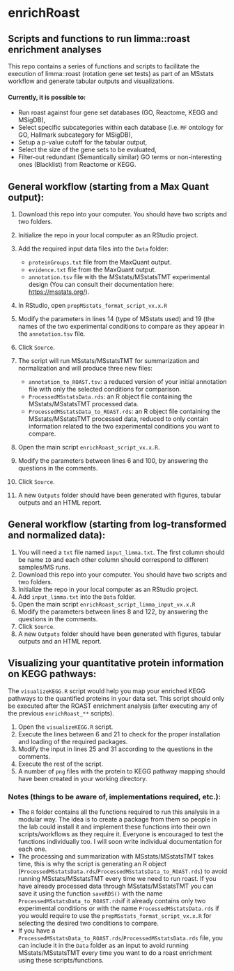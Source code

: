 # enrichRoast
## Scripts and functions to run limma::roast enrichment analyses  

This repo contains a series of functions and scripts to facilitate the execution of limma::roast (rotation gene set tests) as part of an MSstats workflow and generate tabular outputs and visualizations. 

#### Currently, it is possible to: 

* Run roast against four gene set databases (GO, Reactome, KEGG and MSigDB),
* Select specific subcategories within each database (i.e. `MF` ontology for GO, Hallmark subcategory for MSigDB),
* Setup a p-value cutoff for the tabular output,
* Select the size of the gene sets to be evaluated,
* Filter-out redundant (Semantically similar) GO terms or non-interesting ones (Blacklist) from Reactome or KEGG.

## General workflow (starting from a Max Quant output): 

1. Download this repo into your computer. You should have two scripts and two folders.
2. Initialize the repo in your local computer as an RStudio project.
3. Add the required input data files into the `Data` folder:  
    + `proteinGroups.txt` file from the MaxQuant output.  
    + `evidence.txt` file from the MaxQuant output.
    + `annotation.tsv` file with the MSstats/MSstatsTMT experimental design (You can consult their documentation here: https://msstats.org/). 
    
4. In RStudio, open `prepMSstats_format_script_vx.x.R`
5. Modify the parameters in lines 14 (type of MSstats used) and 19 (the names of the two experimental conditions to compare as they appear in the `annotation.tsv` file.  
6. Click `Source`.
7. The script will run MSstats/MSstatsTMT for summarization and normalization and will produce three new files:
    + `annotation_to_ROAST.tsv`: a reduced version of your initial annotation file with only the selected conditions for comparison.  
    + `ProcessedMSstatsData.rds`: an R object file containing the MSstats/MSstatsTMT processed data. 
    + `ProcessedMSstatsData_to_ROAST.rds`: an R object file containing the MSstats/MSstatsTMT processed data, reduced to only contain information related to the two experimental conditions you want to compare.  
8. Open the main script `enrichRoast_script_vx.x.R`.
9. Modify the parameters between lines 6 and 100, by answering the questions in the comments. 
10. Click `Source`.
11. A new `Outputs` folder should have been generated with figures, tabular outputs and an HTML report. 

## General workflow (starting from log-transformed and normalized data):  

1. You will need a `txt` file named `input_limma.txt`. The first column should be name `ID` and each other column should correspond to different samples/MS runs.
2. Download this repo into your computer. You should have two scripts and two folders.
3. Initialize the repo in your local computer as an RStudio project.
4. Add `input_limma.txt` into the `Data` folder.
5. Open the main script `enrichRoast_script_limma_input_vx.x.R`
6. Modify the parameters between lines 8 and 122, by answering the questions in the comments.
7. Click `Source`. 
11. A new `Outputs` folder should have been generated with figures, tabular outputs and an HTML report. 

## Visualizing your quantitative protein information on KEGG pathways:

The `visualizeKEGG.R` script would help you map your enriched KEGG pathways to the quantified proteins in your data set. This script should only be executed after the ROAST enrichment analysis (after executing any of the previous `enrichRoast_**` scripts).

1. Open the `visualizeKEGG.R` script.
2. Execute the lines between 6 and 21 to check for the proper installation and loading of the required packages.
3. Modify the input in lines 25 and 31 according to the questions in the comments.
4. Execute the rest of the script.
5. A number of `png` files with the protein to KEGG pathway mapping should have been created in your working directory.

### Notes (things to be aware of, implementations required, etc.):

* The `R` folder contains all the functions required to run this analysis in a modular way. The idea is to create a package from them so people in the lab could install it and implement these functions into their own scripts/workflows as they require it. Everyone is encouraged to test the functions individually too. I will soon write individual documentation for each one.
* The processing and summarization with MSstats/MSstatsTMT takes time, this is why the script is generating an R object (`ProcessedMSstatsData.rds`/`ProcessedMSstatsData_to_ROAST.rds`) to avoid running MSstats/MSstatsTMT every time we need to run roast. If you have already processed data through MSstats/MSstatsTMT you can save it using the function `saveRDS()` with the name `ProcessedMSstatsData_to_ROAST.rds`if it already contains only two experimental conditions or with the name `ProcessedMSstatsData.rds` if you would require to use the `prepMSstats_format_script_vx.x.R` for selecting the desired two conditions to compare.
* If you have a `ProcessedMSstatsData_to_ROAST.rds`/`ProcessedMSstatsData.rds` file, you can include it in the `Data` folder as an input to avoid running MSstats/MSstatsTMT every time you want to do a roast enrichment using these scripts/functions.

